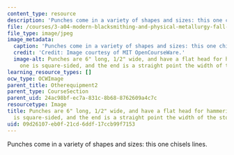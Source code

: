 ```yaml
---
content_type: resource
description: 'Punches come in a variety of shapes and sizes: this one chisels lines.'
file: /courses/3-a04-modern-blacksmithing-and-physical-metallurgy-fall-2008/09d26107eb0f21cd6ddf17ccb99f7153_041.jpg
file_type: image/jpeg
image_metadata:
  caption: 'Punches come in a variety of shapes and sizes: this one chisels lines.'
  credit: 'Credit: Image courtesy of MIT OpenCourseWare.'
  image-alt: Punches are 6" long, 1/2" wide, and have a flat head for hammering. This
    one is square-sided, and the end is a straight point the width of the stock.
learning_resource_types: []
ocw_type: OCWImage
parent_title: Otherequipment2
parent_type: CourseSection
parent_uid: 24ac98bf-ec7a-831c-8b68-8762609a4c7c
resourcetype: Image
title: Punches are 6" long, 1/2" wide, and have a flat head for hammering. This one
  is square-sided, and the end is a straight point the width of the stock
uid: 09d26107-eb0f-21cd-6ddf-17ccb99f7153
---
```

Punches come in a variety of shapes and sizes: this one chisels lines.

